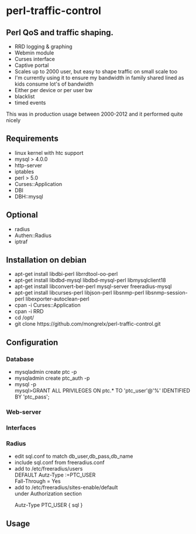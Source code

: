 # perl-traffic-control

<h2>Perl QoS and traffic shaping.</h2>
<ul>
<li>RRD logging & graphing
<li>Webmin module
<li>Curses interface
<li>Captive portal
<li>Scales up to 2000 user, but easy to shape traffic on small scale too
<li>I'm currently using it to ensure my bandwidth in family shared lined as kids consume lot's of bandwidth
<li>Either per device or per user bw
<li>blacklist 
<li>timed events
</ul>

This was in production usage between 2000-2012 and it performed quite nicely

<h2>Requirements</h2>
<ul>
<li> linux kernel with htc support
<li> mysql > 4.0.0
<li> http-server
<li> iptables
<li> perl > 5.0
<li> Curses::Application
<li> DBI
<li> DBH::mysql
</ul>

<h2>Optional</h2>
<ul>
<li> radius
<li> Authen::Radius
<li> iptraf
</ul>

<h2>Installation on debian</h2>
<ul>
<li> apt-get install libdbi-perl librrdtool-oo-perl
<li> apt-get install libdbd-mysql libdbd-mysql-perl libmysqlclient18
<li> apt-get install libconvert-ber-perl mysql-server freeradius-mysql
<li> apt-get install libcurses-perl libjson-perl libsnmp-perl libsnmp-session-perl libexporter-autoclean-perl
<li> cpan -i Curses::Application
<li> cpan -i RRD
<li> cd /opt/
<li> git clone https://github.com/mongrelx/perl-traffic-control.git
</ul>

<h2>Configuration</h2>
<h3>Database</h3>
<ul>
<li> mysqladmin create ptc -p
<li> mysqladmin create ptc_auth -p
<li> mysql -p<br>
mysql>GRANT ALL PRIVILEGES   ON ptc.* TO 'ptc_user'@'%'   IDENTIFIED BY 'ptc_pass';
</ul>
<h3>Web-server</h3>
<h3>Interfaces</h3>
<h3>Radius</h3>
<ul>
<li> edit sql.conf to match db_user,db_pass,db_name
<li> include sql.conf from freeradius.conf
<li> add to /etc/freeradius/users <br>
DEFAULT Autz-Type :=PTC_USER <br>
        Fall-Through = Yes<br>
<li> add to /etc/freeradius/sites-enable/default<br>
under Authorization section<br>

 Autz-Type PTC_USER {
                sql
        }
</ul>
<h2>Usage</h2>

